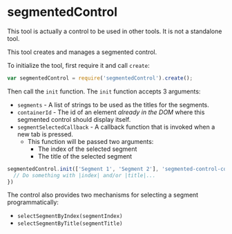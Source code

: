 # segmentedControl

This tool is actually a control to be used in other tools. It is not a 
standalone tool. 

This tool creates and manages a segmented control. 

To initialize the tool, first require it and call `create`:

```javascript
var segmentedControl = require('segmentedControl').create();
```

Then call the `init` function. The `init` function accepts 3 arguments:
* `segments` - A list of strings to be used as the titles for the segments.
* `containerId` - The id of an element *already in the DOM* where this segmented control should display itself.
* `segmentSelectedCallback` - A callback function that is invoked when a new tab is pressed. 
  * This function will be passed two arguments:
    * The index of the selected segment
    * The title of the selected segment

```javascript
segmentedControl.init(['Segment 1', 'Segment 2'], 'segmented-control-container', function(index, title) {
  // Do something with |index| and/or |title|...
})
```

The control also provides two mechanisms for selecting a segment programmatically:
* `selectSegmentByIndex(segmentIndex)`
* `selectSegmentByTitle(segmentTitle)`

